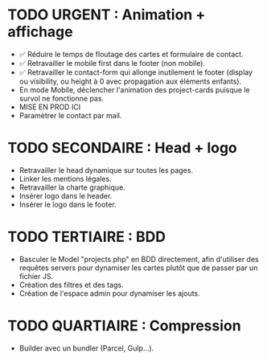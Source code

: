 # TODO URGENT : Animation + affichage

* :white_check_mark: Réduire le temps de floutage des cartes et formulaire de contact.
* :white_check_mark: Retravailler le mobile first dans le footer (non mobile).
* :white_check_mark: Retravailler le contact-form qui allonge inutilement le footer (display ou visibility, ou height à 0 avec propagation aux éléments enfants).
* En mode Mobile, déclencher l'animation des project-cards puisque le survol ne fonctionne pas.
* MISE EN PROD ICI
* Paramètrer le contact par mail.


# TODO SECONDAIRE : Head + logo

* Retravailler le head dynamique sur toutes les pages.
* Linker les mentions légales.
* Retravailler la charte graphique.
* Insérer logo dans le header.
* Insérer le logo dans le footer.


# TODO TERTIAIRE : BDD

* Basculer le Model "projects.php" en BDD directement, afin d'utiliser des requêtes servers pour dynamiser les cartes plutôt que de passer par un fichier JS.
* Création des filtres et des tags.
* Création de l'espace admin pour dynamiser les ajouts.

# TODO QUARTIAIRE : Compression

* Builder avec un bundler (Parcel, Gulp...).

